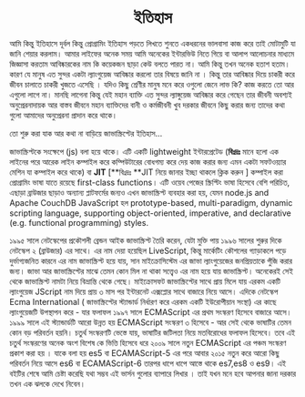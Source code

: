 <h1 align="center">ইতিহাস</h1>
আমি কিন্তু ইতিহাসে দূর্বল কিন্তু প্রোগ্রামিং ইতিহাস পড়তে লিখতে শুনতে একধরনের ভালবাসা কাজ করে তাই মোটামুটি যা জানি শেয়ার করলাম। আমার লাইফের অনেক সময় আমি অনেকের ইন্টারভিউ নিতে গিয়ে বা আলাপ আলোচনার মাধ্যমে জিজ্ঞাসা করতাম আবিষ্কারকের নাম কি কয়েকজন ছাড়া কেউ বলতে পারত না। আমি কিন্তু তখন অনেক হতাশ হতাম। কারণ যে মানুষ এত সুন্দর একটা ল্যাংগুয়েজ আবিষ্কার করলো তার বিষয়ে জানি না । কিন্তু তার আবিষ্কার দিয়ে চাকরী করে জীবন চালাতে চাকরী খুজতে এসেছি । যদিও কিছু শ্রেণীর মানুষ মনে করে ওগুলো জেনে লাভ কি? কাজ করতে তো আর এগুলো লাগে না। মানছি লাগেনা কিন্তু যেই মহান ব্যাক্তি এত সুন্দর ল্যাঙ্গুয়েজ আবিষ্কার করে গেছেন তার জীবনী অবশ্যই অনুপ্রেরনাদায়ক আর বাস্তব জীবনে মহান ব্যাক্তিদের বানী ও কর্মজীবনী খুব দরকার জীবনে কিছু করার জন্য তাদের কথা গুলো আমাদের অনুপ্রেরনা প্রাদান করে থাকে। 

তো শুরু করা যাক আর কথা না বাড়িয়ে জাভাস্ক্রিপ্টের ইতিহাস...

জাভাস্ক্রিপ্টকে সংক্ষেপে (js) বলা হয়ে থাকে। এটি একটি lightweight ইন্টারপ্রেটেড (**বিঃদ্রঃ** মানে হলো এক লাইনের পরে আরেক লাইন কম্পাইল করে কম্পিউটারের বোধগম্য করে দেয় কাজ করার জন্য এমন একটা সফটওয়্যার মেশিন যা কম্পাইল করে থাকে) বা **JIT** [**বিঃদ্রঃ **JIT নিয়ে জানার ইচ্ছা থাকলে ক্লিক করুন ] কম্পাইল করা প্রোগ্রামিং ভাষা যাতে রয়েছে first-class functions। এটি ওয়েব পেজের স্ক্রিপ্টিং ভাষা হিসেবে বেশি পরিচিত, এছাড়া ব্রাউজার ছাড়াও অন্যান্য প্লাটফর্মের জন্যও  এখন জাভাস্ক্রিপ্ট  ব্যবহার করা হয়, যেমন node.js and Apache CouchDB JavaScript হল prototype-based, multi-paradigm, dynamic scripting language, supporting object-oriented, imperative, and declarative (e.g. functional programming) styles.

১৯৯৫ সালে নেটস্কেপের প্রকৌশলী ব্রেন্ডন আইক জাভাস্ক্রিপ্ট তৈরি করেন, যেটা মুক্তি পায় ১৯৯৬ সালের শুরুর দিকে নেটস্কেপ ২ (ব্রাউজার) এর সাথে। এর নাম দেয়া হয়েছিল LiveScript, কিন্তু মার্কেটিং কৌশলের গ্যাড়াকলে পড়ে দুর্ভাগ্যজনিত কারনে এর নাম জাভাস্ক্রিপ্ট হয়ে যায়, সান মাইক্রোসিস্টেম এর জাভা ল্যাংগুয়েজের জনপ্রিয়তাকে পুঁজি করার জন্য। জাভা আর জাভাস্ক্রিপ্টের মাঝে তেমন কোন মিল না থাকা সত্ত্বেও এর নাম হয়ে যায় জাভাস্ক্রিপ্ট। অনেকেরই সেই থেকে জাভাস্ক্রিপ্ট নামটা নিয়ে বিভ্রান্তি থেকে গেছে। মাইক্রোসফট জাভাস্ক্রিপ্টের সাথে প্রায় মিলে যায় এরকম একটি ল্যাংগুয়েজ JScript নাম দিয়ে প্রায় ৩ মাস পর ইন্টারনেট এক্সপ্লোর সাথে বাজারে নিয়ে আসে। এদিকে নেটস্কেপ Ecma International ( জাভাস্ক্রিপ্টের স্ট্যান্ডার্ড নির্ধারণ করে এরকম একটি ইউরোপীয়ান সংস্থা) এর কাছে ল্যাংগুয়েজটি উপস্থাপন করে - যার ফলাফল ১৯৯৭ সালে ECMAScript এর প্রথম সংস্করণ হিসেবে বাজারে আসে। ১৯৯৯ সালে এই স্ট্যান্ডার্ডটি আরো উন্নত হয় ECMAScript সংস্করণ ৩ হিসেবে - আর সেই থেকে ভাষাটির তেমন কোন বড় পরিবর্তন হয়নি। চতুর্থ সংস্করণটি ভেস্তে যায়, ভাষাটির জটিলতা নিয়ে মতবিরোধের ফলাফল হিসেবে। তবে এই চতুর্থ সংস্করণের অনেক অংশ বিশেষ কে ভিত্তি হিসেবে ধরে ২০০৯ সালে নতুন ECMAScript এর পঞ্চম সংস্করণ প্রকাশ করা হয় । যাকে বলা হয় es5 বা  ECAMAScript-5 এর পরে আবার ২০১৫ নতুন করে আরো কিছু পরিবর্তন নিয়ে আসে   es6 বা ECAMAScript-6 তারপর ধাপে ধাপে আস্তে থাকে es7,es8 ও es9। এই বইটির শেষে আমি চেষ্টা করেছি যথা সম্ভব এই ভার্সন গুলোর ব্যাপারে লিখার । তাই যখন মনে হবে আপনার জানা দরকার তখন এক ঝলকে দেখে নিবেন।
